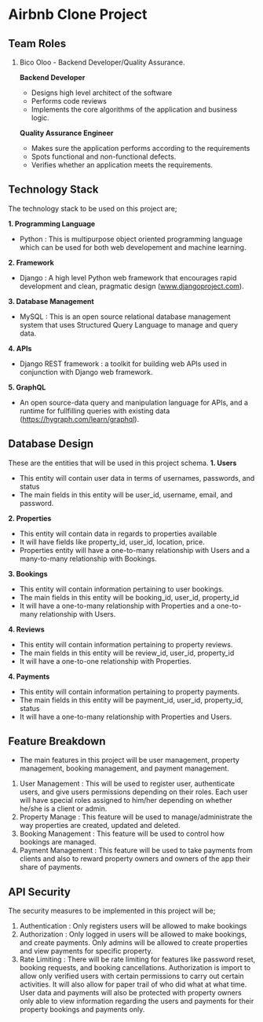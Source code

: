 # Airbnb Clone Project

## Team Roles

1. Bico Oloo - Backend Developer/Quality Assurance.

   **Backend Developer**

   - Designs high level architect of the software
   - Performs code reviews
   - Implements the core algorithms of the application and business logic.

   **Quality Assurance Engineer**

   - Makes sure the application performs according to the requirements
   - Spots functional and non-functional defects.
   - Verifies whether an application meets the requirements.

## Technology Stack

The technology stack to be used on this project are;

**1. Programming Language**

- Python : This is multipurpose object oriented programming language which can be used for both web developement and machine learning.

**2. Framework**

- Django : A high level Python web framework that encourages rapid development and clean, pragmatic design (www.djangoproject.com).

**3. Database Management**

- MySQL : This is an open source relational database management system that uses Structured Query Language to manage and query data.

**4. APIs**

- Django REST framework : a toolkit for building web APIs used in conjunction with Django web framework.

**5. GraphQL**

- An open source-data query and manipulation language for APIs, and a runtime for fullfilling queries with existing data (https://hygraph.com/learn/graphql).

## Database Design

These are the entities that will be used in this project schema.
**1. Users**

- This entity will contain user data in terms of usernames, passwords, and status
- The main fields in this entity will be user_id, username, email, and password.

**2. Properties**

- This entity will contain data in regards to properties available
- It will have fields like property_id, user_id, location, price.
- Properties entity will have a one-to-many relationship with Users and a many-to-many relationship with Bookings.

**3. Bookings**

- This entity will contain information pertaining to user bookings.
- The main fields in this entity will be booking_id, user_id, property_id
- It will have a one-to-many relationship with Properties and a one-to-many relationship with Users.

**4. Reviews**

- This entity will contain information pertaining to property reviews.
- The main fields in this entity will be review_id, user_id, property_id
- It will have a one-to-one relationship with Properties.

**4. Payments**

- This entity will contain information pertaining to property payments.
- The main fields in this entity will be payment_id, user_id, property_id, status
- It will have a one-to-many relationship with Properties and Users.

## Feature Breakdown

- The main features in this project will be user management, property management, booking management, and payment management.

1.  User Management : This will be used to register user, authenticate users, and give users permissions depending on their roles. Each user will have special roles assigned to him/her depending on whether he/she is a client or admin.
2.  Property Manage : This feature will be used to manage/administrate the way properties are created, updated and deleted.
3.  Booking Management : This feature will be used to control how bookings are managed.
4.  Payment Management : This feature will be used to take payments from clients and also to reward property owners and owners of the app their share of payments.

## API Security

The security measures to be implemented in this project will be;

1. Authentication : Only registers users will be allowed to make bookings
2. Authorization : Only logged in users will be allowed to make bookings, and create payments. Only admins will be allowed to create properties and view payments for specific property.
3. Rate Limiting : There will be rate limiting for features like password reset, booking requests, and booking cancellations.
   Authorization is import to allow only verified users with certain permissions to carry out certain activities. It will also allow for paper trail of who did what at what time. User data and payments will also be protected with property owners only able to view information regarding the users and payments for their property bookings and payments only.
